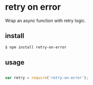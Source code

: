 retry on error
==============

Wrap an async function with retry logic.

install
-------

```bash
$ npm install retry-on-error
```

usage
-----

```javascript

var retry = require('retry-on-error');
```


